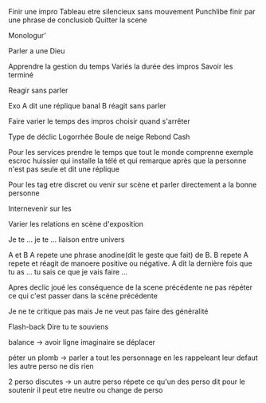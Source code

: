 Finir une impro
Tableau etre silencieux sans mouvement
Punchlibe finir par une phrase de conclusiob
Quitter la scene

Monologur’

Parler a une
Dieu


Apprendre la gestion du temps
Variés la durée des impros
Savoir les terminé



Reagir sans parler

Exo A dit une réplique banal B réagit sans parler

Faire varier le temps des impros choisir quand s'arrêter

Type de déclic
Logorrhée
Boule de neige
Rebond
Cash

Pour les services prendre le temps que tout le monde comprenne exemple escroc huissier qui installe la télé et qui remarque après que la personne n'est pas seule et dit une réplique

Pour les tag etre discret ou venir sur scène et parler directement a la bonne personne

Internevenir sur les

Varier les relations en scène d'exposition 

Je te ... je te ... liaison entre univers

A et B  A repete une phrase anodine(dit le geste que fait) de B.
B repete
A repete et réagit de manoere positive ou négative.   A dit la dernière fois que tu as ...  tu sais ce que je vais faire ...


Apres declic joué les conséquence de la scene précédente ne pas répéter ce qui c'est passer dans la scéne précédente


Je ne te critique pas mais
Je ne veut pas faire des généralité 



Flash-back
Dire tu te souviens


balance -> avoir ligne imaginaire
se déplacer

péter un plomb -> parler a tout les personnage en les rappeleant leur defaut les autre perso ne dis rien

2 perso discutes -> un autre perso répete ce qu'un des perso dit pour le soutenir il peut etre neutre ou change de perso
